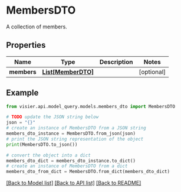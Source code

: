 # MembersDTO

A collection of members.

## Properties

Name | Type | Description | Notes
------------ | ------------- | ------------- | -------------
**members** | [**List[MemberDTO]**](MemberDTO.md) |  | [optional] 

## Example

```python
from visier.api.model_query.models.members_dto import MembersDTO

# TODO update the JSON string below
json = "{}"
# create an instance of MembersDTO from a JSON string
members_dto_instance = MembersDTO.from_json(json)
# print the JSON string representation of the object
print(MembersDTO.to_json())

# convert the object into a dict
members_dto_dict = members_dto_instance.to_dict()
# create an instance of MembersDTO from a dict
members_dto_from_dict = MembersDTO.from_dict(members_dto_dict)
```
[[Back to Model list]](../README.md#documentation-for-models) [[Back to API list]](../README.md#documentation-for-api-endpoints) [[Back to README]](../README.md)


